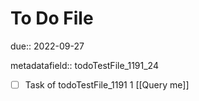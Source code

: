 # To Do File

due:: 2022-09-27

metadatafield:: todoTestFile_1191_24

- [ ] Task of todoTestFile_1191 1 [[Query me]]
